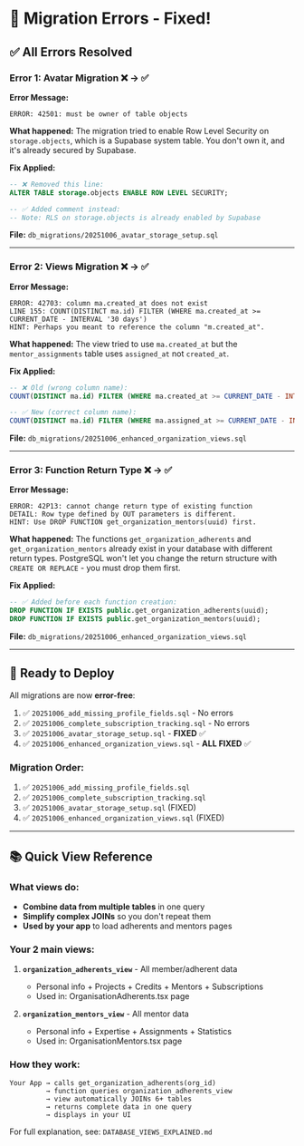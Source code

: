 # 🔧 Migration Errors - Fixed!

## ✅ All Errors Resolved

### Error 1: Avatar Migration ❌ → ✅
**Error Message:**
```
ERROR: 42501: must be owner of table objects
```

**What happened:**
The migration tried to enable Row Level Security on `storage.objects`, which is a Supabase system table. You don't own it, and it's already secured by Supabase.

**Fix Applied:**
```sql
-- ❌ Removed this line:
ALTER TABLE storage.objects ENABLE ROW LEVEL SECURITY;

-- ✅ Added comment instead:
-- Note: RLS on storage.objects is already enabled by Supabase
```

**File:** `db_migrations/20251006_avatar_storage_setup.sql`

---

### Error 2: Views Migration ❌ → ✅
**Error Message:**
```
ERROR: 42703: column ma.created_at does not exist
LINE 155: COUNT(DISTINCT ma.id) FILTER (WHERE ma.created_at >= CURRENT_DATE - INTERVAL '30 days')
HINT: Perhaps you meant to reference the column "m.created_at".
```

**What happened:**
The view tried to use `ma.created_at` but the `mentor_assignments` table uses `assigned_at` not `created_at`.

**Fix Applied:**
```sql
-- ❌ Old (wrong column name):
COUNT(DISTINCT ma.id) FILTER (WHERE ma.created_at >= CURRENT_DATE - INTERVAL '30 days') as recent_assignments

-- ✅ New (correct column name):
COUNT(DISTINCT ma.id) FILTER (WHERE ma.assigned_at >= CURRENT_DATE - INTERVAL '30 days') as recent_assignments
```

**File:** `db_migrations/20251006_enhanced_organization_views.sql`

---

### Error 3: Function Return Type ❌ → ✅
**Error Message:**
```
ERROR: 42P13: cannot change return type of existing function
DETAIL: Row type defined by OUT parameters is different.
HINT: Use DROP FUNCTION get_organization_mentors(uuid) first.
```

**What happened:**
The functions `get_organization_adherents` and `get_organization_mentors` already exist in your database with different return types. PostgreSQL won't let you change the return structure with `CREATE OR REPLACE` - you must drop them first.

**Fix Applied:**
```sql
-- ✅ Added before each function creation:
DROP FUNCTION IF EXISTS public.get_organization_adherents(uuid);
DROP FUNCTION IF EXISTS public.get_organization_mentors(uuid);
```

**File:** `db_migrations/20251006_enhanced_organization_views.sql`

---

## 🚀 Ready to Deploy

All migrations are now **error-free**:

1. ✅ `20251006_add_missing_profile_fields.sql` - No errors
2. ✅ `20251006_complete_subscription_tracking.sql` - No errors  
3. ✅ `20251006_avatar_storage_setup.sql` - **FIXED** ✅
4. ✅ `20251006_enhanced_organization_views.sql` - **ALL FIXED** ✅

### Migration Order:
1. ✅ `20251006_add_missing_profile_fields.sql`
2. ✅ `20251006_complete_subscription_tracking.sql`
3. ✅ `20251006_avatar_storage_setup.sql` (FIXED)
4. ✅ `20251006_enhanced_organization_views.sql` (FIXED)

---

## 📚 Quick View Reference

### What views do:
- **Combine data from multiple tables** in one query
- **Simplify complex JOINs** so you don't repeat them
- **Used by your app** to load adherents and mentors pages

### Your 2 main views:
1. **`organization_adherents_view`** - All member/adherent data
   - Personal info + Projects + Credits + Mentors + Subscriptions
   - Used in: OrganisationAdherents.tsx page

2. **`organization_mentors_view`** - All mentor data  
   - Personal info + Expertise + Assignments + Statistics
   - Used in: OrganisationMentors.tsx page

### How they work:
```
Your App → calls get_organization_adherents(org_id)
         → function queries organization_adherents_view  
         → view automatically JOINs 6+ tables
         → returns complete data in one query
         → displays in your UI
```

For full explanation, see: `DATABASE_VIEWS_EXPLAINED.md`
